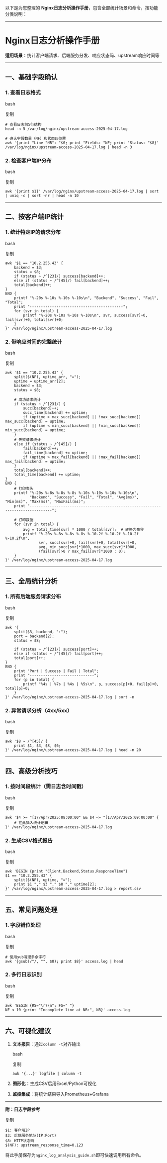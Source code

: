 以下是为您整理的 **Nginx日志分析操作手册**，包含全部统计场景和命令，按功能分类说明：

------

# Nginx日志分析操作手册

**适用场景**：统计客户端请求、后端服务分发、响应状态码、upstream响应时间等

------

## 一、基础字段确认

### 1. 查看日志格式

bash

复制

```
# 查看日志前5行结构
head -n 5 /var/log/nginx/upstream-access-2025-04-17.log

# 确认字段数量（NF）和状态码位置
awk '{print "Line "NR": "$0; print "Fields: "NF; print "Status: "$8}' /var/log/nginx/upstream-access-2025-04-17.log | head -n 3
```

### 2. 检查客户端IP分布

bash

复制

```
awk '{print $1}' /var/log/nginx/upstream-access-2025-04-17.log | sort | uniq -c | sort -nr | head -n 10
```

------

## 二、按客户端IP统计

### 1. 统计特定IP的请求分布

bash

复制

```
awk '$1 == "10.2.255.43" {
    backend = $3;
    status = $8;
    if (status ~ /^[23]/) success[backend]++;
    else if (status ~ /^[45]/) fail[backend]++;
    total[backend]++;
}
END {
    printf "%-20s %-10s %-10s %-10s\n", "Backend", "Success", "Fail", "Total";
    print "------------------------------------------";
    for (svr in total) {
        printf "%-20s %-10s %-10s %-10s\n", svr, success[svr]+0, fail[svr]+0, total[svr]+0;
    }
}' /var/log/nginx/upstream-access-2025-04-17.log
```

### 2. 带响应时间的完整统计

bash

复制

```
awk '$1 == "10.2.255.43" {
    split($(NF), uptime_arr, "=");
    uptime = uptime_arr[2];
    backend = $3;
    status = $8;

    # 成功请求统计
    if (status ~ /^[23]/) {
        succ[backend]++;
        succ_time[backend] += uptime;
        if (uptime > max_succ[backend] || !max_succ[backend]) max_succ[backend] = uptime;
        if (uptime < min_succ[backend] || !min_succ[backend]) min_succ[backend] = uptime;
    }
    # 失败请求统计
    else if (status ~ /^[45]/) {
        fail[backend]++;
        fail_time[backend] += uptime;
        if (uptime > max_fail[backend] || !max_fail[backend]) max_fail[backend] = uptime;
    }
    total[backend]++;
    total_time[backend] += uptime;
}
END {
    # 打印表头
    printf "%-20s %-8s %-8s %-8s %-10s %-10s %-10s %-10s\n", 
           "Backend", "Success", "Fail", "Total", "Avg(ms)", "Min(ms)", "Max(ms)", "MaxFail(ms)";
    print "--------------------------------------------------------------------------------";
    
    # 打印数据
    for (svr in total) {
        avg = total_time[svr] * 1000 / total[svr];  # 转换为毫秒
        printf "%-20s %-8s %-8s %-8s %-10.2f %-10.2f %-10.2f %-10.2f\n", 
               svr, succ[svr]+0, fail[svr]+0, total[svr]+0,
               avg, min_succ[svr]*1000, max_succ[svr]*1000, 
               (fail[svr]>0 ? max_fail[svr]*1000 : 0);
    }
}' /var/log/nginx/upstream-access-2025-04-17.log
```

------

## 三、全局统计分析

### 1. 所有后端服务请求分布

bash

复制

```
awk '{
    split($3, backend, ":");
    port = backend[2];
    status = $8;
    
    if (status ~ /^[23]/) success[port]++;
    else if (status ~ /^[45]/) fail[port]++;
    total[port]++;
}
END {
    print "Port | Success | Fail | Total";
    print "-----------------------------";
    for (p in total) {
        printf "%4s | %7s | %4s | %5s\n", p, success[p]+0, fail[p]+0, total[p]+0;
    }
}' /var/log/nginx/upstream-access-2025-04-17.log | sort -n
```

### 2. 异常请求分析（4xx/5xx）

bash

复制

```
awk '$8 ~ /^[45]/ {
    print $1, $3, $8, $6;
}' /var/log/nginx/upstream-access-2025-04-17.log | head -n 20
```

------

## 四、高级分析技巧

### 1. 按时间段统计（需日志含时间戳）

bash

复制

```
awk '$4 >= "[17/Apr/2025:08:00:00" && $4 <= "[17/Apr/2025:09:00:00" {
    # 在此插入统计逻辑
}' /var/log/nginx/upstream-access-2025-04-17.log
```

### 2. 生成CSV格式报告

bash

复制

```
awk 'BEGIN {print "Client,Backend,Status,ResponseTime"} 
$1 == "10.2.255.43" {
    split($(NF), uptime, "=");
    print $1 "," $3 "," $8 "," uptime[2];
}' /var/log/nginx/upstream-access-2025-04-17.log > report.csv
```

------

## 五、常见问题处理

### 1. 字段错位处理

bash

复制

```
# 使用sub清理多余字符
awk '{gsub(/"/, "", $8); print $8}' access.log | head
```

### 2. 多行日志识别

bash

复制

```
awk 'BEGIN {RS="\r?\n"; FS=" "} 
NF < 10 {print "Incomplete line at NR:", NR}' access.log
```

------

## 六、可视化建议

1. **文本报告**：通过`column -t`对齐输出

   bash

   复制

   ```
   awk '{...}' logfile | column -t
   ```

2. **图形化**：生成CSV后用Excel/Python可视化

3. **监控集成**：将统计结果导入Prometheus+Grafana

------

**附：日志字段参考**

复制

```
$1: 客户端IP
$3: 后端服务地址(IP:Port)
$8: HTTP状态码
$(NF): upstream_response_time=0.123
```

将此手册保存为`nginx_log_analysis_guide.sh`即可快速调用所有命令。